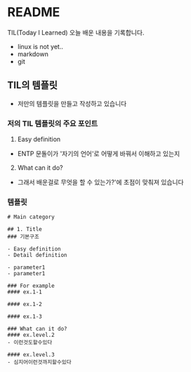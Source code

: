# README

TIL(Today I Learned)
오늘 배운 내용을 기록합니다.

- linux is not yet..
- markdown
- git
## TIL의 템플릿
- 저만의 템플릿을 만들고 작성하고 있습니다
### 저의 TIL 템플릿의 주요 포인트
1. Easy definition
- ENTP 문돌이가 '자기의 언어'로 어떻게 바꿔서 이해하고 있는지
2. What can it do?
- 그래서 배운걸로 무엇을 할 수 있는가?'에 초점이 맞춰져 있습니다
### 템플릿
```
# Main category

## 1. Title
### 기본구조

- Easy definition
- Detail definition

- parameter1
- parameter1

### For example
#### ex.1-1

#### ex.1-2

#### ex.1-3

### What can it do?
#### ex.level.2
- 이런것도할수있다

#### ex.level.3
- 심지어이런것까지할수있다

```